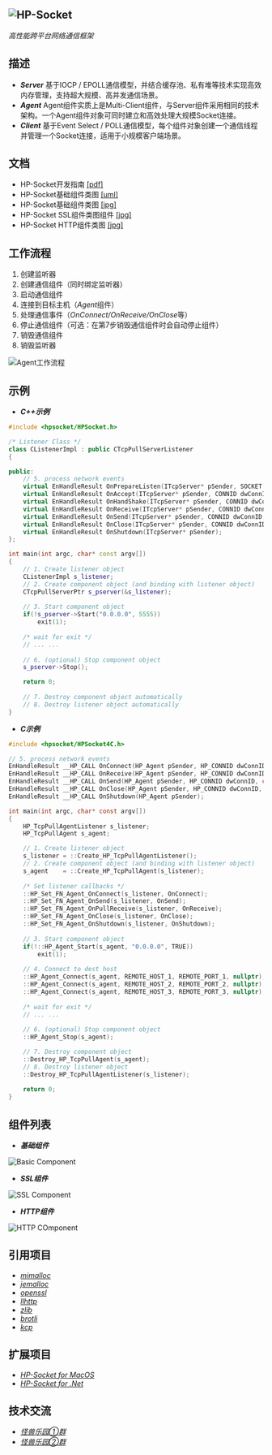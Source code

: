 ![HP-Socket](Doc/HP-Socket%20Logo.png "HP-Socket")
---
*高性能跨平台网络通信框架*
## 描述
- ***Server*** 基于IOCP / EPOLL通信模型，并结合缓存池、私有堆等技术实现高效内存管理，支持超大规模、高并发通信场景。
- ***Agent*** Agent组件实质上是Multi-Client组件，与Server组件采用相同的技术架构。一个Agent组件对象可同时建立和高效处理大规模Socket连接。
- ***Client*** 基于Event Select / POLL通信模型，每个组件对象创建一个通信线程并管理一个Socket连接，适用于小规模客户端场景。
## 文档
- HP-Socket开发指南 
[[pdf]](Doc/HP-Socket%20Development%20Guide.pdf)
- HP-Socket基础组件类图 
[[uml]](Doc/HP-Socket%20Class%20Diagram.uml)
- HP-Socket基础组件类图 
[[jpg]](Doc/HP-Socket%20Class%20Diagram.jpg)
- HP-Socket SSL组件类图组件 
[[jpg]](Doc/HP-Socket%20SSL%20Class%20Diagram.jpg)
- HP-Socket HTTP组件类图
[[jpg]](Doc/HP-Socket%20HTTP%20Class%20Diagram.jpg)
## 工作流程
1. 创建监听器
2. 创建通信组件（同时绑定监听器）
3. 启动通信组件
4. 连接到目标主机（*Agent*组件）
5. 处理通信事件（*OnConnect/OnReceive/OnClose*等）
6. 停止通信组件（可选：在第7步销毁通信组件时会自动停止组件）
7. 销毁通信组件
8. 销毁监听器

![Agent工作流程](Doc/HP-Socket-Agent-Demo.jpg "Agent工作流程")
## 示例
- ***C++示例***

``` C++
#include <hpsocket/HPSocket.h>

/* Listener Class */
class CListenerImpl : public CTcpPullServerListener
{

public:
	// 5. process network events
	virtual EnHandleResult OnPrepareListen(ITcpServer* pSender, SOCKET soListen);
	virtual EnHandleResult OnAccept(ITcpServer* pSender, CONNID dwConnID, UINT_PTR soClient);
	virtual EnHandleResult OnHandShake(ITcpServer* pSender, CONNID dwConnID);
	virtual EnHandleResult OnReceive(ITcpServer* pSender, CONNID dwConnID, int iLength);
	virtual EnHandleResult OnSend(ITcpServer* pSender, CONNID dwConnID, const BYTE* pData, int iLength);
	virtual EnHandleResult OnClose(ITcpServer* pSender, CONNID dwConnID, EnSocketOperation enOperation, int iErrorCode);
	virtual EnHandleResult OnShutdown(ITcpServer* pSender);
};

int main(int argc, char* const argv[])
{
	// 1. Create listener object
	CListenerImpl s_listener;
	// 2. Create component object (and binding with listener object)
	CTcpPullServerPtr s_pserver(&s_listener);
	
	// 3. Start component object
	if(!s_pserver->Start("0.0.0.0", 5555))
		exit(1);
	
	/* wait for exit */
	// ... ... 
	
	// 6. (optional) Stop component object
	s_pserver->Stop();

	return 0;
	
	// 7. Destroy component object automatically
	// 8. Destroy listener object automatically
}
```

- ***C示例***

``` C
#include <hpsocket/HPSocket4C.h>

// 5. process network events
EnHandleResult __HP_CALL OnConnect(HP_Agent pSender, HP_CONNID dwConnID);
EnHandleResult __HP_CALL OnReceive(HP_Agent pSender, HP_CONNID dwConnID, int iLength);
EnHandleResult __HP_CALL OnSend(HP_Agent pSender, HP_CONNID dwConnID, const BYTE* pData, int iLength);
EnHandleResult __HP_CALL OnClose(HP_Agent pSender, HP_CONNID dwConnID, En_HP_SocketOperation enOperation, int iErrorCode);
EnHandleResult __HP_CALL OnShutdown(HP_Agent pSender);

int main(int argc, char* const argv[])
{
	HP_TcpPullAgentListener s_listener;
	HP_TcpPullAgent s_agent;

	// 1. Create listener object
	s_listener = ::Create_HP_TcpPullAgentListener();
	// 2. Create component object (and binding with listener object)
	s_agent    = ::Create_HP_TcpPullAgent(s_listener);
	
	/* Set listener callbacks */
	::HP_Set_FN_Agent_OnConnect(s_listener, OnConnect);
	::HP_Set_FN_Agent_OnSend(s_listener, OnSend);
	::HP_Set_FN_Agent_OnPullReceive(s_listener, OnReceive);
	::HP_Set_FN_Agent_OnClose(s_listener, OnClose);
	::HP_Set_FN_Agent_OnShutdown(s_listener, OnShutdown);
	
	// 3. Start component object
	if(!::HP_Agent_Start(s_agent, "0.0.0.0", TRUE))
		exit(1);
	
	// 4. Connect to dest host
	::HP_Agent_Connect(s_agent, REMOTE_HOST_1, REMOTE_PORT_1, nullptr);
	::HP_Agent_Connect(s_agent, REMOTE_HOST_2, REMOTE_PORT_2, nullptr);
	::HP_Agent_Connect(s_agent, REMOTE_HOST_3, REMOTE_PORT_3, nullptr);
	
	/* wait for exit */
	// ... ... 
	
	// 6. (optional) Stop component object
	::HP_Agent_Stop(s_agent);

	// 7. Destroy component object
	::Destroy_HP_TcpPullAgent(s_agent);
	// 8. Destroy listener object
	::Destroy_HP_TcpPullAgentListener(s_listener);
	
	return 0;
}
```

## 组件列表
- ***基础组件***

![Basic Component](Doc/Basic%20Component%20-%20mini.jpg "基础组件")

- ***SSL组件***

![SSL Component](Doc/SSL%20Component%20-%20mini.jpg "SSL 组件")

- ***HTTP组件***

![HTTP COmponent](Doc/HTTP%20Component%20-%20mini.jpg "HTTP 组件")

## 引用项目

- *[mimalloc](https://github.com/microsoft/mimalloc)*
- *[jemalloc](https://github.com/jemalloc/jemalloc)*
- *[openssl](https://github.com/openssl/openssl)*
- *[llhttp](https://github.com/nodejs/llhttp)*
- *[zlib](https://github.com/madler/zlib)*
- *[brotli](https://github.com/google/brotli)*
- *[kcp](https://github.com/skywind3000/kcp)*

## 扩展项目

- *[HP-Socket for MacOS](https://gitee.com/xin_chong/HP-Socket-for-macOS)*
- *[HP-Socket for .Net](https://gitee.com/int2e/HPSocket.Net)*

## 技术交流

- *[怪兽乐园①群](https://jq.qq.com/?_wv=1027&k=3UAbrhTG)*
- *[怪兽乐园②群](https://jq.qq.com/?_wv=1027&k=uYBpc6bG)*